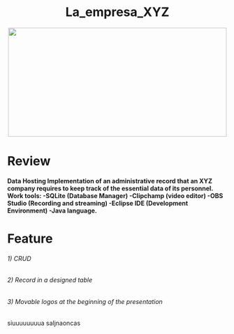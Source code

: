 <div id="hola" align="center">

# La_empresa_XYZ
<img src="https://parzibyte.me/blog/wp-content/uploads/2020/02/CRUD-Laravel-usando-Resources-Controllers-Models-y-Migrations.gif" width="500" height="250">
</div>
<!DOCTYPE html>
<html lang="en">
<!DOCTYPE html>
<html lang="en">
<!DOCTYPE html>
<html lang="en">

<body>
<h1>Review</h1>    
<h4>
    Data Hosting
Implementation of an administrative record that an XYZ company requires to keep track of the essential data of its personnel.
Work tools:
-SQLite (Database Manager)
-Clipchamp (video editor)
-OBS Studio (Recording and streaming)
-Eclipse IDE (Development Environment)
-Java language.  
</h4>
<h1>
    Feature  
</h1>
<h6>
    1) CRUD    
</h6>
<h6>
    2) Record in a designed table
</h6>
<h6>
    3) Movable logos at the beginning of the presentation

</h6>
</body>
</html>
siuuuuuuuua
saljnaoncas
